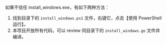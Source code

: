 如果不信任 install_windows.exe，有如下两种方法：

1. 找到目录下的 `install_windows.ps1` 文件，右键它，点击【使用 PowerShell 运行】。
2. 本项目开放所有代码，可以 review 同目录下的 `install_windows.go` 文件并编译。

